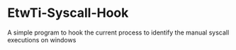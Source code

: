 # EtwTi-Syscall-Hook
A simple program to hook the current process to identify the manual syscall executions on windows
